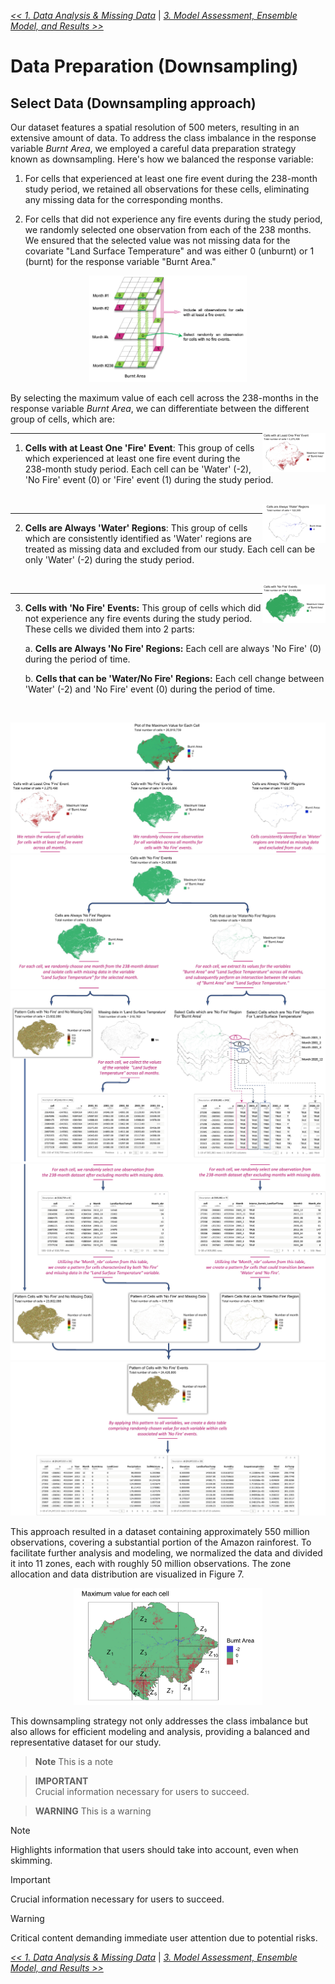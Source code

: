 [*<< 1. Data Analysis & Missing Data*](https://github.com/abid-mohamed/Mapping_the_Spatio-Temporal_Distribution_of_Fires_in_the_Amazon/blob/main/1_data_analysis_%26_missing_data/README.md) 
| 
[*3. Model Assessment, Ensemble Model, and Results >>*](https://github.com/abid-mohamed/Mapping_the_Spatio-Temporal_Distribution_of_Fires_in_the_Amazon/blob/main/3_model_assessment_%26_ensemble_model/README.md)

# Data Preparation (Downsampling)

## Select Data (Downsampling approach)

Our dataset features a spatial resolution of 500 meters, resulting in an extensive amount of data. To address the class imbalance in the response variable *Burnt Area*, we employed a careful data preparation strategy known as downsampling. Here's how we balanced the response variable:

1. For cells that experienced at least one fire event during the 238-month study period, we retained all observations for these cells, eliminating any missing data for the corresponding months.

2. For cells that did not experience any fire events during the study period, we randomly selected one observation from each of the 238 months. We ensured that the selected value was not missing data for the covariate "Land Surface Temperature" and was either 0 (unburnt) or 1 (burnt) for the response variable "Burnt Area."

<p align="center">
  <img src="../assets/Downsampling_approach.jpg" width="50%" />
</p>

By selecting the maximum value of each cell across the 238-months in the response variable  *Burnt Area*, we can differentiate between the different group of cells, which are:

<img align="right" src="./img/2.ras1.png" width="20%" >

---
1. **Cells with at Least One 'Fire' Event**: This group of cells which experienced at least one fire event during the 238-month study period.
Each cell can be 'Water' (-2), 'No Fire' event (0) or 'Fire' event (1) during the study period.

<br clear="right"/>

<img align="right" src="./img/2.ras-2.png" width="20%" >

---
2. **Cells are Always 'Water' Regions**: This group of cells which are consistently identified as 'Water' regions are treated as missing data and excluded from our study.
Each cell can be only 'Water' (-2) during the study period.

<br clear="right"/>

<img align="right" src="./img/2.ras0.png" width="20%" >

---
3. **Cells with 'No Fire' Events:** This group of cells which did not experience any fire events during the study period.
These cells we divided them into 2 parts:
   
    a. **Cells are Always 'No Fire' Regions:** Each cell are always 'No Fire' (0) during the period of time.

    b. **Cells that can be 'Water/No Fire' Regions:** Each cell change between 'Water' (-2) and 'No Fire' event (0) during the period of time.

<br clear="right"/>





<p align="center">
  <img src="./img/Img1.jpg"  width="100%" />
  <img src="./img/Img2.jpg"  width="100%" />
  <img src="./img/Img3.jpg"  width="100%" />
  <img src="./img/Img4.jpg"  width="100%" />
  <img src="./img/Img5.jpg"  width="100%" />
</p>


This approach resulted in a dataset containing approximately 550 million observations, covering a substantial portion of the Amazon rainforest. To facilitate further analysis and modeling, we normalized the data and divided it into 11 zones, each with roughly 50 million observations. The zone allocation and data distribution are visualized in Figure 7.


<p align="center">
  <img src="../assets/zones.png"  width="60%" />
</p>

This downsampling strategy not only addresses the class imbalance but also allows for efficient modeling and analysis, providing a balanced and representative dataset for our study.

> **Note**
> This is a note

> **IMPORTANT**  
> Crucial information necessary for users to succeed.

> **WARNING**
> This is a warning

> [!NOTE]  
> Highlights information that users should take into account, even when skimming.

> [!IMPORTANT]  
> Crucial information necessary for users to succeed.

> [!WARNING]  
> Critical content demanding immediate user attention due to potential risks.

[*<< 1. Data Analysis & Missing Data*](https://github.com/abid-mohamed/Mapping_the_Spatio-Temporal_Distribution_of_Fires_in_the_Amazon/blob/main/1_data_analysis_%26_missing_data/README.md) 
| 
[*3. Model Assessment, Ensemble Model, and Results >>*](https://github.com/abid-mohamed/Mapping_the_Spatio-Temporal_Distribution_of_Fires_in_the_Amazon/blob/main/3_model_assessment_%26_ensemble_model/README.md)